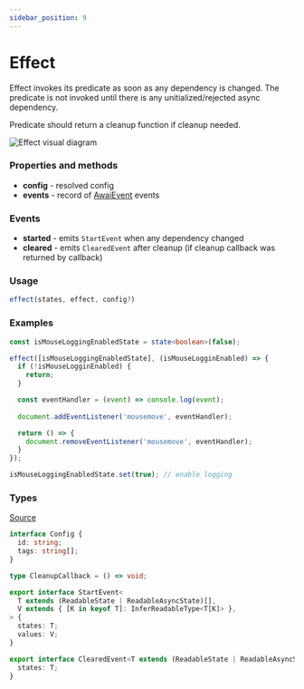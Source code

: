 ```yaml
---
sidebar_position: 9
---
```


# Effect

Effect invokes its predicate as soon as any dependency is changed. The predicate is not invoked until there is any unitialized/rejected async dependency.

Predicate should return a cleanup function if cleanup needed.

![Effect visual diagram](/diagrams/Effect.svg "Effect visual diagram")

### Properties and methods

- **config** - resolved config
- **events** - record of [AwaiEvent](/awai-event) events

### Events

- **started** - emits `StartEvent` when any dependency changed
- **cleared** - emits `ClearedEvent` after cleanup (if cleanup callback was returned by callback)

### Usage

```ts
effect(states, effect, config?)
```

### Examples

```ts title="Effect controlled by a state"
const isMouseLoggingEnabledState = state<boolean>(false);

effect([isMouseLoggingEnabledState], (isMouseLogginEnabled) => {
  if (!isMouseLogginEnabled) {
    return;
  }

  const eventHandler = (event) => console.log(event);
  
  document.addEventListener('mousemove', eventHandler);

  return () => {
    document.removeEventListener('mousemove', eventHandler);
  }
});

isMouseLoggingEnabledState.set(true); // enable logging
```

### Types

[Source](https://github.com/yuriyyakym/awai/blob/master/src/effect/types.ts)

```ts
interface Config {
  id: string;
  tags: string[];
}

type CleanupCallback = () => void;

export interface StartEvent<
  T extends (ReadableState | ReadableAsyncState)[],
  V extends { [K in keyof T]: InferReadableType<T[K]> },
> {
  states: T;
  values: V;
}

export interface ClearedEvent<T extends (ReadableState | ReadableAsyncState)[]> {
  states: T;
}
```
